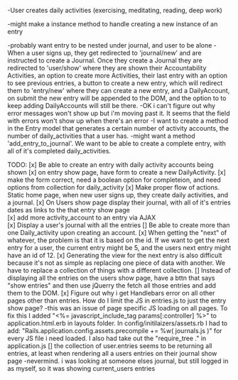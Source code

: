 <!-- -User
  -name
  -email
  -password
  -has a journal
  -has many activities
  -has many entries through journal

-Journal
  -name
  -belongs to a user
  -has many entires -->

<!-- -Entry
  -belongs to a user through journal -->
  <!-- -has many activities through users...
  -completed, dependent on activities
  -duration, dependent on activities
  -notes -->


<!-- -Activity
  -name
  -daily goal for activity
  -belongs to a user
  -belongs to entry through user -->

-User creates daily activities (exercising, meditating, reading, deep work)
<!-- -Journal has many entries.
-Entries comment daily on individual users activities. completed or not, how long doing activity, notes on that days activity.
-I'm thinking I need a journal that has a name.
-Then entries that belong to a journal. But the entries are just checkmarks on preexisting things that the user has set up.
-So i would want a user to sign up, be asked what daily activities they want to be held accountable for. that would create a users daily_activities.
-A daily_activity model would have a name, boolean of true or false for that day, and a notes
-How would you then regenerate a individual users daily_activities.
-Maybe it would just be part of the user model...
-A user creates their own daily_activities, daily_activities have a name and description. A user has a journal. A journal has many entries. An entry is a checkbox for each of the current user's daily activities, and for how long, and any additional notes. -->
-might make a instance method to handle creating a new instance of an entry
<!-- -Have a model for Events. A user creates their events, it has a name, duration.
-A user creates their Event. An event has a name. An Event has many entries. An Entry has name which is event_name_entry, a duration, date, and a note, and belongs to one Journal and one User. A Journal has belongs to a User, and has a name, and has many entries. -->

<!-- -"rails g model Journal user:references name" (creates association, creates index, helps with queries, best for inner joins)
-dependent: :destroy -->
-probably want entry to be nested under journal, and user to be alone
-When a user signs up, they get redirected to 'journal/new' and are instructed to create a Journal. Once they create a Journal they are redirected to 'user/show' where they are shown their Accountability Activities, an option to create more Activities, their last entry with an option to see previous entries, a button to create a new entry, which will redirect them to 'entry/new' where they can create a new entry, and a DailyAccount, on submit the new entry will be appended to the DOM, and the option to to keep adding DailyAccounts will still be there.
-OK i can't figure out why error messages won't show up but i'm moving past it. It seems that the field with errors won't show up when there's an error
-I want to create a method in the Entry model that generates a certain number of activity accounts, the number of daily_activities that a user has.
-might want a method 'add_entry_to_journal'. We want to be able to create a complete entry, with all of it's completed daily_activities.

TODO:
[x] Be able to create an entry with daily activity accounts being shown
[x] on entry show page, have form to create a new DailyActivity.
    [x] make the form correct, need a boolean option for completeion, and need options from collection for daily_activity
[x] Make proper flow of actions. Static home page, when new user signs up, they create daily activities, and a journal.
[x] On Users show page display their journal, with all of it's entries dates as links to the that entry show page    
[x] add more activity_account to an entry via AJAX  
[x] Display a user's journal with all the entries
[] Be able to create more than one Daily_activity upon creating an account.
[x] When getting the "next" of whatever, the problem is that it is based on the id. If we want to get the next entry for a user, the current entry might be 5, and the users next entry might have an id of 12.
[x] Generating the view for the next entry is also difficult because it's not as simple as replacing one piece of data with another. We have to replace a collection of things with a different collection.
[] Instead of displaying all the entries on the users show page, have a bttn that says "show entries" and then use jQuerry the fetch all those entries and add them to the DOM.
[x] Figure out why i get Handlebars error on all other pages other than entries. How do I limit the JS in entries.js to just the entry show page?
    -this was an issue of page specific JS loading on all pages. To fix this I added "<%= javascript_include_tag params[:controller] %>" to application.html.erb in layouts folder. In config/initilaizers/assets.rb I had to add: "Rails.application.config.assets.precompile += %w( journals.js )" for every JS file i need loaded. I also had take out the "require_tree ." in application.js
[] the collection of user.entries seems to be returning all entries, at least when rendering all a users entries on their journal show page
  -nevermind. i was looking at someone elses journal, but still logged in as myself, so it was showing current_users entries 
